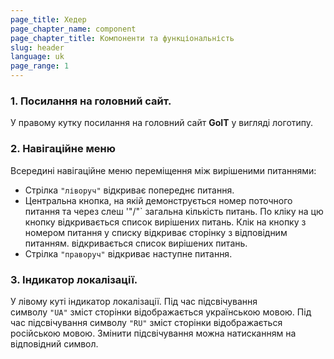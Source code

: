 ```yaml
---
page_title: Хедер
page_chapter_name: component
page_chapter_title: Компоненти та функціональність
slug: header
language: uk
page_range: 1
---
```

### 1. Посилання на головний сайт.[​](https://faq-qa.m.goit.global/ua/components-and-functionality/header#1-%D0%BF%D0%BE%D1%81%D0%B8%D0%BB%D0%B0%D0%BD%D0%BD%D1%8F-%D0%BD%D0%B0-%D0%B3%D0%BE%D0%BB%D0%BE%D0%B2%D0%BD%D0%B8%D0%B9-%D1%81%D0%B0%D0%B9%D1%82 "Direct link to heading")

У правому кутку посилання на головний сайт **GoIT** у вигляді логотипу.

### 2. Навігаційне меню[​](https://faq-qa.m.goit.global/ua/components-and-functionality/header#2-%D0%BD%D0%B0%D0%B2%D1%96%D0%B3%D0%B0%D1%86%D1%96%D0%B9%D0%BD%D0%B5-%D0%BC%D0%B5%D0%BD%D1%8E "Direct link to heading")

Всередині навігаційне меню переміщення між вирішеними питаннями:

* Стрілка `"ліворуч"` відкриває попереднє питання.
* Центральна кнопка, на якій демонструється номер поточного питання та через слеш '"/"` загальна кількість питань. По кліку на цю кнопку відкривається список вирішених питань. Клік на кнопку з номером питання у списку відкриває сторінку з відповідним питанням. відкривається список вирішених питань.
* Стрілка `"праворуч"` відкриває наступне питання.

### 3. Індикатор локалізації.[​](https://faq-qa.m.goit.global/ua/components-and-functionality/header#3-%D1%96%D0%BD%D0%B4%D0%B8%D0%BA%D0%B0%D1%82%D0%BE%D1%80-%D0%BB%D0%BE%D0%BA%D0%B0%D0%BB%D1%96%D0%B7%D0%B0%D1%86%D1%96%D1%97 "Direct link to heading")

У лівому куті індикатор локалізації. Під час підсвічування символу `"UA"` зміст сторінки відображається українською мовою. Під час підсвічування символу `"RU"` зміст сторінки відображається російською мовою. Змінити підсвічування можна натисканням на відповідний символ.